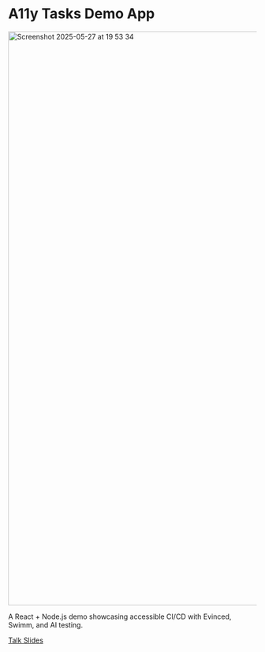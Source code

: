 # A11y Tasks Demo App

<img width="1162" alt="Screenshot 2025-05-27 at 19 53 34" src="https://github.com/user-attachments/assets/0e5bc8b8-7d47-422d-abec-ef5ab19bf0c9" />

A React + Node.js demo showcasing accessible CI/CD with Evinced, Swimm, and AI testing.

[Talk Slides](https://docs.google.com/presentation/d/1YRZWuy2A95yNv5zGoW9P9xbdaAHuOqqi/edit?usp=drive_link&ouid=105305444899578010046&rtpof=true&sd=true)
